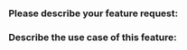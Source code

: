 <!--
NOTE: This repo is only for feature requests for the python tecton-client specifically. For feature requests for Tecton in general, please follow the instructions in the [Tecton Docs](https://docs.tecton.ai/creating-a-tecton-support-ticket)
-->

### Please describe your feature request:
<!-- A clear and concise description of feature to implement -->

### Describe the use case of this feature:
<!-- A clear and concise description of the feature request's motivation and the use-cases in which it could be useful. -->
